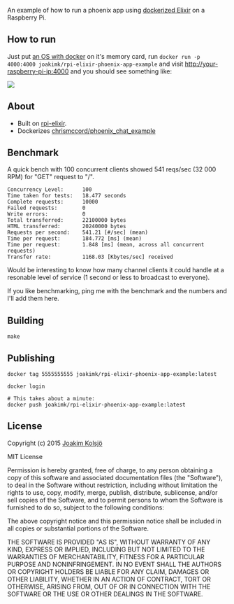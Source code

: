 An example of how to run a phoenix app using [dockerized Elixir](https://github.com/joakimk/rpi-elixir) on a Raspberry Pi.

## How to run

Just put [an OS with docker](http://blog.hypriot.com/downloads/) on it's memory card, run `docker run -p 4000:4000 joakimk/rpi-elixir-phoenix-app-example` and visit <http://your-raspberry-pi-ip:4000> and you should see something like:

![](https://dl.dropboxusercontent.com/u/136929/github/rpi-elixir-phoenix.png)

## About

* Built on [rpi-elixir](https://github.com/joakimk/rpi-elixir).
* Dockerizes [chrismccord/phoenix_chat_example](https://github.com/chrismccord/phoenix_chat_example)

## Benchmark

A quick bench with 100 concurrent clients showed 541 reqs/sec (32 000 RPM) for "GET" request to "/".

```
Concurrency Level:      100
Time taken for tests:   18.477 seconds
Complete requests:      10000
Failed requests:        0
Write errors:           0
Total transferred:      22100000 bytes
HTML transferred:       20240000 bytes
Requests per second:    541.21 [#/sec] (mean)
Time per request:       184.772 [ms] (mean)
Time per request:       1.848 [ms] (mean, across all concurrent requests)
Transfer rate:          1168.03 [Kbytes/sec] received
```

Would be interesting to know how many channel clients it could handle at a resonable level of service (1 second or less to broadcast to everyone).

If you like benchmarking, ping me with the benchmark and the numbers and I'll add them here.

## Building

    make

## Publishing

    docker tag 5555555555 joakimk/rpi-elixir-phoenix-app-example:latest

    docker login

    # This takes about a minute:
    docker push joakimk/rpi-elixir-phoenix-app-example:latest

## License

Copyright (c) 2015 [Joakim Kolsjö](https://twitter.com/joakimk)

MIT License

Permission is hereby granted, free of charge, to any person obtaining
a copy of this software and associated documentation files (the
"Software"), to deal in the Software without restriction, including
without limitation the rights to use, copy, modify, merge, publish,
distribute, sublicense, and/or sell copies of the Software, and to
permit persons to whom the Software is furnished to do so, subject to
the following conditions:

The above copyright notice and this permission notice shall be
included in all copies or substantial portions of the Software.

THE SOFTWARE IS PROVIDED "AS IS", WITHOUT WARRANTY OF ANY KIND,
EXPRESS OR IMPLIED, INCLUDING BUT NOT LIMITED TO THE WARRANTIES OF
MERCHANTABILITY, FITNESS FOR A PARTICULAR PURPOSE AND
NONINFRINGEMENT. IN NO EVENT SHALL THE AUTHORS OR COPYRIGHT HOLDERS BE
LIABLE FOR ANY CLAIM, DAMAGES OR OTHER LIABILITY, WHETHER IN AN ACTION
OF CONTRACT, TORT OR OTHERWISE, ARISING FROM, OUT OF OR IN CONNECTION
WITH THE SOFTWARE OR THE USE OR OTHER DEALINGS IN THE SOFTWARE.
